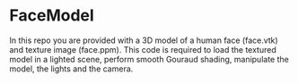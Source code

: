 # FaceModel
In this repo you are provided with a 3D model of a human face (face.vtk) and texture image (face.ppm). This code is required to load the textured model in a lighted scene, perform smooth Gouraud shading, manipulate the model, the lights and the camera.
